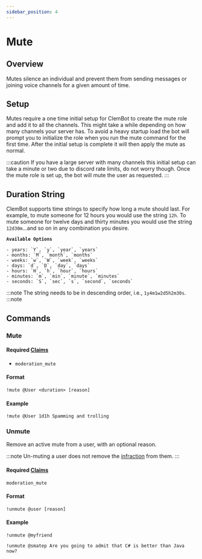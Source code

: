 ```yaml
---
sidebar_position: 4
---
```


# Mute

## Overview

Mutes silence an individual and prevent them from sending messages or joining voice channels for a given amount of time.

## Setup

Mutes require a one time initial setup for ClemBot to create the mute role and add it to all the channels.
This might take a while depending on how many channels your server has.
To avoid a heavy startup load the bot will prompt you to initialize the role when you run the mute command for the first
time.
After the initial setup is complete it will then apply the mute as normal.

:::caution
If you have a large server with many channels this initial setup can take a minute or two due to discord rate limits, do
not worry though.
Once the mute role is set up, the bot will mute the user as requested.
:::

## Duration String

ClemBot supports time strings to specify how long a mute should last.
For example, to mute someone for 12 hours you would use the string `12h`.
To mute someone for twelve days and thirty minutes you would use the string `12d30m`...and so on in any combination you
desire.

**`Available Options`**

```
- years: `Y`, `y`, `year`, `years`
- months: `M`, `month`, `months`
- weeks: `w`, `W`, `week`, `weeks`
- days: `d`, `D`, `day`, `days`
- hours: `H`, `h`, `hour`, `hours`
- minutes: `m`, `min`, `minute`, `minutes`
- seconds: `S`, `sec`, `s`, `second`, `seconds`
```

:::note
The string needs to be in descending order, i.e., `1y4m1w2d5h2m30s`.
:::note

## Commands

### Mute

#### Required [Claims](../Claims.md)
* `moderation_mute`

#### Format

```
!mute @User <duration> [reason]
```

#### Example

```
!mute @User 1d1h Spamming and trolling
```

### Unmute

Remove an active mute from a user, with an optional reason.

:::note
Un-muting a user does not remove the [infraction](./Overview.md#infractions) from them.
:::

#### Required [Claims](./../Claims.md)

```
moderation_mute
```

#### Format

```
!unmute @user [reason]
```

#### Example

```
!unmute @myfriend
```

```
!unmute @smatep Are you going to admit that C# is better than Java now?
```